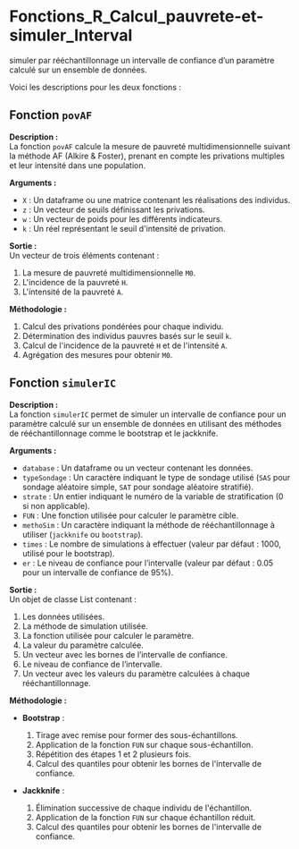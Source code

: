 # Fonctions_R_Calcul_pauvrete-et-simuler_Interval
simuler par rééchantillonnage un intervalle de confiance d’un paramètre calculé sur un ensemble de données. 

Voici les descriptions pour les deux fonctions :

## Fonction `povAF`

**Description :**  
La fonction `povAF` calcule la mesure de pauvreté multidimensionnelle suivant la méthode AF (Alkire & Foster), prenant en compte les privations multiples et leur intensité dans une population.

**Arguments :**  
- `X` : Un dataframe ou une matrice contenant les réalisations des individus.
- `z` : Un vecteur de seuils définissant les privations.
- `w` : Un vecteur de poids pour les différents indicateurs.
- `k` : Un réel représentant le seuil d'intensité de privation.

**Sortie :**  
Un vecteur de trois éléments contenant :
1. La mesure de pauvreté multidimensionnelle `M0`.
2. L'incidence de la pauvreté `H`.
3. L'intensité de la pauvreté `A`.

**Méthodologie :**  
1. Calcul des privations pondérées pour chaque individu.
2. Détermination des individus pauvres basés sur le seuil `k`.
3. Calcul de l'incidence de la pauvreté `H` et de l'intensité `A`.
4. Agrégation des mesures pour obtenir `M0`.

## Fonction `simulerIC`

**Description :**  
La fonction `simulerIC` permet de simuler un intervalle de confiance pour un paramètre calculé sur un ensemble de données en utilisant des méthodes de rééchantillonnage comme le bootstrap et le jackknife.

**Arguments :**  
- `database` : Un dataframe ou un vecteur contenant les données.
- `typeSondage` : Un caractère indiquant le type de sondage utilisé (`SAS` pour sondage aléatoire simple, `SAT` pour sondage aléatoire stratifié).
- `strate` : Un entier indiquant le numéro de la variable de stratification (0 si non applicable).
- `FUN` : Une fonction utilisée pour calculer le paramètre cible.
- `methoSim` : Un caractère indiquant la méthode de rééchantillonnage à utiliser (`jackknife` ou `bootstrap`).
- `times` : Le nombre de simulations à effectuer (valeur par défaut : 1000, utilisé pour le bootstrap).
- `er` : Le niveau de confiance pour l’intervalle (valeur par défaut : 0.05 pour un intervalle de confiance de 95%).

**Sortie :**  
Un objet de classe List contenant :
1. Les données utilisées.
2. La méthode de simulation utilisée.
3. La fonction utilisée pour calculer le paramètre.
4. La valeur du paramètre calculée.
5. Un vecteur avec les bornes de l’intervalle de confiance.
6. Le niveau de confiance de l’intervalle.
7. Un vecteur avec les valeurs du paramètre calculées à chaque rééchantillonnage.

**Méthodologie :**  
- **Bootstrap** :
  1. Tirage avec remise pour former des sous-échantillons.
  2. Application de la fonction `FUN` sur chaque sous-échantillon.
  3. Répétition des étapes 1 et 2 plusieurs fois.
  4. Calcul des quantiles pour obtenir les bornes de l'intervalle de confiance.

- **Jackknife** :
  1. Élimination successive de chaque individu de l'échantillon.
  2. Application de la fonction `FUN` sur chaque échantillon réduit.
  3. Calcul des quantiles pour obtenir les bornes de l'intervalle de confiance.
